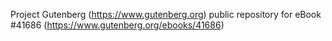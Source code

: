 Project Gutenberg (https://www.gutenberg.org) public repository for eBook #41686 (https://www.gutenberg.org/ebooks/41686)
